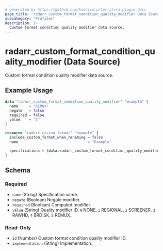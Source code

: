 ```yaml
---
# generated by https://github.com/hashicorp/terraform-plugin-docs
page_title: "radarr_custom_format_condition_quality_modifier Data Source - terraform-provider-radarr"
subcategory: "Profiles"
description: |-
  Custom format condition quality modifier data source.
---
```


# radarr_custom_format_condition_quality_modifier (Data Source)

<!-- subcategory:Profiles --> Custom format condition quality modifier data source.

## Example Usage

```terraform
data "radarr_custom_format_condition_quality_modifier" "example" {
  name     = "REMUX"
  negate   = false
  required = false
  value    = "5"
}

resource "radarr_custom_format" "example" {
  include_custom_format_when_renaming = false
  name                                = "Example"

  specifications = [data.radarr_custom_format_condition_quality_modifier.example]
}
```

<!-- schema generated by tfplugindocs -->
## Schema

### Required

- `name` (String) Specification name.
- `negate` (Boolean) Negate modifier.
- `required` (Boolean) Computed modifier.
- `value` (String) Quality modifier ID. `0` NONE, `1` REGIONAL, `2` SCREENER, `3` RAWHD, `4` BRDISK, `5` REMUX.

### Read-Only

- `id` (Number) Custom format condition quality modifier ID.
- `implementation` (String) Implementation.


